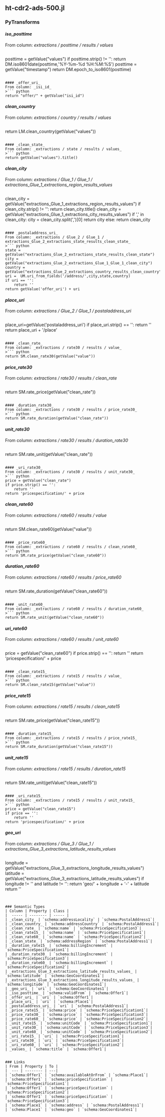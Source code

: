 ## ht-cdr2-ads-500.jl

### PyTransforms
#### _iso_posttime_
From column: _extractions / posttime / results / values_
>``` python
posttime = getValue("values")
if posttime.strip() != '':
    return DM.iso8601date(posttime,'%Y-%m-%d %H:%M:%S')
posttime = getValue("timestamp")
return DM.epoch_to_iso8601(posttime)
```

#### _offer_uri_
From column: _isi_id_
>``` python
return "offer/" + getValue("isi_id")
```

#### _clean_country_
From column: _extractions / country / results / values_
>``` python
return LM.clean_country(getValue("values"))
```

#### _clean_state_
From column: _extractions / state / results / values_
>``` python
return getValue("values").title()
```

#### _clean_city_
From column: _extractions / Glue_1 / Glue_1 / extractions_Glue_1_extractions_region_results_values_
>``` python
clean_city = getValue("extractions_Glue_1_extractions_region_results_values")
if clean_city.strip() != '':
    return clean_city.title()
clean_city = getValue("extractions_Glue_1_extractions_city_results_values")
if ',' in clean_city:
    city = clean_city.split(',')[0]
    return city
else:
    return clean_city
```

#### _postaladdress_uri_
From column: _extractions / Glue_2 / Glue_1 / extractions_Glue_2_extractions_state_results_clean_state_
>``` python
state = getValue("extractions_Glue_2_extractions_state_results_clean_state")
city = getValue("extractions_Glue_2_extractions_Glue_1_Glue_1_clean_city")
country = getValue("extractions_Glue_2_extractions_country_results_clean_country")
uri =  UM.uri_from_fields('/address/',city,state,country)
if uri == '':
    return ''
return getValue('offer_uri') + uri

```

#### _place_uri_
From column: _extractions / Glue_2 / Glue_1 / postaladdress_uri_
>``` python
place_uri=getValue('postaladdress_uri')
if place_uri.strip() == '':
    return ''
return  place_uri + '/place'
```

#### _clean_rate_
From column: _extractions / rate30 / results / value_
>``` python
return SM.clean_rate30(getValue("value"))
```

#### _price_rate30_
From column: _extractions / rate30 / results / clean_rate_
>``` python
return SM.rate_price(getValue("clean_rate"))
```

#### _duration_rate30_
From column: _extractions / rate30 / results / price_rate30_
>``` python
return SM.rate_duration(getValue("clean_rate"))
```

#### _unit_rate30_
From column: _extractions / rate30 / results / duration_rate30_
>``` python
return SM.rate_unit(getValue("clean_rate"))
```

#### _uri_rate30_
From column: _extractions / rate30 / results / unit_rate30_
>``` python
price = getValue("clean_rate")
if price.strip() == '':
    return ''
return 'pricespecification/' + price
```

#### _clean_rate60_
From column: _extractions / rate60 / results / value_
>``` python
return SM.clean_rate60(getValue("value"))
```

#### _price_rate60_
From column: _extractions / rate60 / results / clean_rate60_
>``` python
return SM.rate_price(getValue("clean_rate60"))
```

#### _duration_rate60_
From column: _extractions / rate60 / results / price_rate60_
>``` python
return SM.rate_duration(getValue("clean_rate60"))
```

#### _unit_rate60_
From column: _extractions / rate60 / results / duration_rate60_
>``` python
return SM.rate_unit(getValue("clean_rate60"))
```

#### _uri_rate60_
From column: _extractions / rate60 / results / unit_rate60_
>``` python
price = getValue("clean_rate60")
if price.strip() == '':
    return ''
return 'pricespecification/' + price
```

#### _clean_rate15_
From column: _extractions / rate15 / results / value_
>``` python
return SM.clean_rate15(getValue("value"))
```

#### _price_rate15_
From column: _extractions / rate15 / results / clean_rate15_
>``` python
return SM.rate_price(getValue("clean_rate15"))
```

#### _duration_rate15_
From column: _extractions / rate15 / results / price_rate15_
>``` python
return SM.rate_duration(getValue("clean_rate15"))
```

#### _unit_rate15_
From column: _extractions / rate15 / results / duration_rate15_
>``` python
return SM.rate_unit(getValue("clean_rate15"))
```

#### _uri_rate15_
From column: _extractions / rate15 / results / unit_rate15_
>``` python
price = getValue("clean_rate15")
if price == '':
    return ''
return 'pricespecification/' + price
```

#### _geo_uri_
From column: _extractions / Glue_3 / Glue_1 / extractions_Glue_3_extractions_latitude_results_values_
>``` python
longitude =  getValue("extractions_Glue_3_extractions_longitude_results_values")
latitude = getValue("extractions_Glue_3_extractions_latitude_results_values")
if longitude != '' and latitude != '':
    return 'geo/' + longitude + '-' + latitude
return ''
```


### Semantic Types
| Column | Property | Class |
|  ----- | -------- | ----- |
| _clean_city_ | `schema:addressLocality` | `schema:PostalAddress1`|
| _clean_country_ | `schema:addressCountry` | `schema:PostalAddress1`|
| _clean_rate_ | `schema:name` | `schema:PriceSpecification3`|
| _clean_rate15_ | `schema:name` | `schema:PriceSpecification1`|
| _clean_rate60_ | `schema:name` | `schema:PriceSpecification2`|
| _clean_state_ | `schema:addressRegion` | `schema:PostalAddress1`|
| _duration_rate15_ | `schema:billingIncrement` | `schema:PriceSpecification1`|
| _duration_rate30_ | `schema:billingIncrement` | `schema:PriceSpecification3`|
| _duration_rate60_ | `schema:billingIncrement` | `schema:PriceSpecification2`|
| _extractions_Glue_3_extractions_latitude_results_values_ | `schema:latitude` | `schema:GeoCoordinates1`|
| _extractions_Glue_3_extractions_longitude_results_values_ | `schema:longitude` | `schema:GeoCoordinates1`|
| _geo_uri_ | `uri` | `schema:GeoCoordinates1`|
| _iso_posttime_ | `schema:validFrom` | `schema:Offer1`|
| _offer_uri_ | `uri` | `schema:Offer1`|
| _place_uri_ | `uri` | `schema:Place1`|
| _postaladdress_uri_ | `uri` | `schema:PostalAddress1`|
| _price_rate15_ | `schema:price` | `schema:PriceSpecification1`|
| _price_rate30_ | `schema:price` | `schema:PriceSpecification3`|
| _price_rate60_ | `schema:price` | `schema:PriceSpecification2`|
| _unit_rate15_ | `schema:unitCode` | `schema:PriceSpecification1`|
| _unit_rate30_ | `schema:unitCode` | `schema:PriceSpecification3`|
| _unit_rate60_ | `schema:unitCode` | `schema:PriceSpecification2`|
| _uri_rate15_ | `uri` | `schema:PriceSpecification1`|
| _uri_rate30_ | `uri` | `schema:PriceSpecification3`|
| _uri_rate60_ | `uri` | `schema:PriceSpecification2`|
| _values_ | `schema:title` | `schema:Offer1`|


### Links
| From | Property | To |
|  --- | -------- | ---|
| `schema:Offer1` | `schema:availableAtOrFrom` | `schema:Place1`|
| `schema:Offer1` | `schema:priceSpecification` | `schema:PriceSpecification1`|
| `schema:Offer1` | `schema:priceSpecification` | `schema:PriceSpecification2`|
| `schema:Offer1` | `schema:priceSpecification` | `schema:PriceSpecification3`|
| `schema:Place1` | `schema:address` | `schema:PostalAddress1`|
| `schema:Place1` | `schema:geo` | `schema:GeoCoordinates1`|
